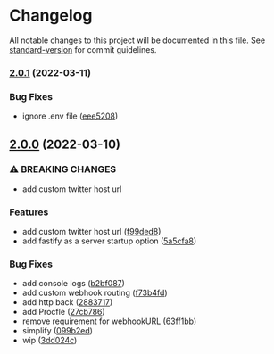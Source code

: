 # Changelog

All notable changes to this project will be documented in this file. See [standard-version](https://github.com/conventional-changelog/standard-version) for commit guidelines.

### [2.0.1](https://github.com/twitterdev/autohook/compare/v2.0.0...v2.0.1) (2022-03-11)


### Bug Fixes

* ignore .env file ([eee5208](https://github.com/twitterdev/autohook/commit/eee52080acf6d1746a5313862114e28f323d194d))

## [2.0.0](https://github.com/twitterdev/autohook/compare/v1.7.1...v2.0.0) (2022-03-10)


### ⚠ BREAKING CHANGES

* add custom twitter host url

### Features

* add custom twitter host url ([f99ded8](https://github.com/twitterdev/autohook/commit/f99ded85865ebfcaf0d30702cf4246929a15e146))
* add fastify as a server startup option ([5a5cfa8](https://github.com/twitterdev/autohook/commit/5a5cfa83e55571c6b8103f392823568104d0b637))


### Bug Fixes

* add console logs ([b2bf087](https://github.com/twitterdev/autohook/commit/b2bf0876377cce84fcfda4d59286319c9e04f262))
* add custom webhook routing ([f73b4fd](https://github.com/twitterdev/autohook/commit/f73b4fd558fff09a988c3c5200194225c88bcda5))
* add http back ([2883717](https://github.com/twitterdev/autohook/commit/28837171aa39fc823d6d6da34452f3d162120118))
* add Procfle ([27cb786](https://github.com/twitterdev/autohook/commit/27cb786c2f69ba864145d8b22048b68ee33740d9))
* remove requirement for webhookURL ([63ff1bb](https://github.com/twitterdev/autohook/commit/63ff1bb35a109979c870aeb1913ef38a43e862e7))
* simplify ([099b2ed](https://github.com/twitterdev/autohook/commit/099b2ed5917f271e45e11ff2ffd93f1ee1839f3d))
* wip ([3dd024c](https://github.com/twitterdev/autohook/commit/3dd024c7f115e51e48869e1ebed46b829736abd0))
